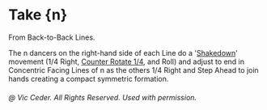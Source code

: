 
# Take {n}

From Back-to-Back Lines.

The n dancers on the right-hand side of each Line do a
'[Shakedown](../c1/shakedown.md)' movement
(1/4 Right, [Counter Rotate 1/4](../c1/counter_rotate.md), and Roll)
and adjust to end in Concentric Facing Lines of n
as the others 1/4 Right and Step Ahead to join hands
creating a compact symmetric formation.

###### @ Vic Ceder. All Rights Reserved.  Used with permission.
